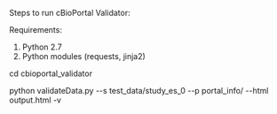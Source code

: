 Steps to run cBioPortal Validator:

Requirements:

1. Python 2.7
2. Python modules (requests, jinja2)


cd cbioportal_validator

python validateData.py --s test_data/study_es_0 --p portal_info/ --html output.html -v
